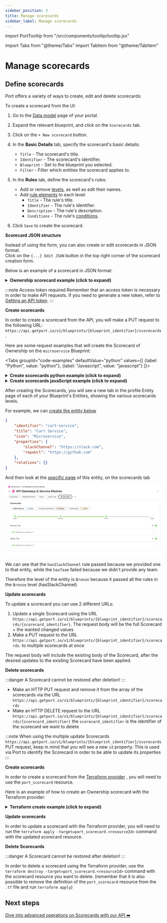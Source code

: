 ```yaml
---
sidebar_position: 3
title: Manage scorecards
sidebar_label: Manage scorecards
---
```

import PortTooltip from "/src/components/tooltip/tooltip.jsx"

import Tabs from "@theme/Tabs"
import TabItem from "@theme/TabItem"

# Manage scorecards

## Define scorecards

Port offers a variety of ways to create, edit and delete scorecards:

<Tabs queryString="scorecards" defaultValue="UI">

<TabItem value="UI">

To create a scorecard from the UI:

1. Go to the [Data model](https://app.getport.io/settings/data-model) page of your portal.

2. Expand the relevant blueprint, and click on the `Scorecards` tab.

3. Click on the `+ New scorecard` button.

4. In the **Basic Details** tab, specify the scorecard's basic details:

    - `Title` - The scorecard's title.
    - `Identifier` - The scorecard's identifier.
    - `Blueprint` - Set to the blueprint you selected.
    - `Filter` - Filter which entities the scorecard applies to.

5. In the **Rules** tab, define the scorecard's rules:

     - Add or remove [levels](/scorecards/concepts-and-structure#levels), as well as edit their names. 
     - Add [rule elements](/scorecards/concepts-and-structure#rule-elements) to each level:
       - `Title` - The rule's title.
       - `Identifier` - The rule's identifier.
       - `Description` - The rule's description.
       - `Conditions` - The rule's [conditions](/scorecards/concepts-and-structure#conditions).

6. Click `Save` to create the scorecard.

**Scorecard JSON structure**

Instead of using the form, you can also create or edit scorecards in JSON format.  
Click on the `{...} Edit JSON` button in the top right corner of the scorecard creation form. 

Below is an example of a scorecard in JSON format:

<details>
<summary><b>Ownership scorecard example (click to expand)</b></summary>

  ```json showLineNumbers
  {
    "identifier": "Ownership",
    "title": "Ownership",
    "rules": [
      {
        "identifier": "hasSlackChannel",
        "title": "Has Slack Channel",
        "level": "Silver",
        "query": {
          "combinator": "and",
          "conditions": [
            {
              "operator": "isNotEmpty",
                "property": "slackChannel"
            }
          ]
        }
      },
      {
        "identifier": "hasTeam",
        "title": "Has Team",
        "level": "Bronze",
        "query": {
          "combinator": "and",
          "conditions": [
            {
              "operator": "isNotEmpty",
              "property": "$team"
            }
          ]
        }
      }
    ]
  }
  ```
</details>

</TabItem>

<TabItem value="API">

:::note Access token required
Remember that an access token is necessary in order to make API requests. If you need to generate a new token, refer to [Getting an API token](../build-your-software-catalog/custom-integration/api/api.md#get-api-token).
:::

**Create scorecards**

In order to create a scorecard from the API, you will make a PUT request to the following URL: `https://api.getport.io/v1/blueprints/{blueprint_identifier}/scorecards`.

Here are some request examples that will create the Scorecard of Ownership on the `microservice` Blueprint:

<Tabs groupId="code-examples" defaultValue="python" values={[
{label: "Python", value: "python"},
{label: "Javascript", value: "javascript"}
]}>

<TabItem value="python">

<details>
<summary><b>Create scorecards python example (click to expand)</b></summary>

    ```python showLineNumbers
    # Dependencies to install:
    # $ python -m pip install requests

    # the access_token variable should already have the token from previous examples

    import requests

    API_URL = 'https://api.getport.io/v1'

    blueprint_name = 'microservice'

    scorecards = [
      {
        'identifier': 'Ownership',
        'title': 'Ownership',
        'rules': [
          {
            'identifier': 'hasSlackChannel',
            'title': 'Has Slack Channel',
            'level': 'Silver',
            'query': {
              'combinator': 'and',
              'conditions': [{'operator': 'isNotEmpty', 'property': 'slackChannel'}]
            }
          },
          {
            'identifier': 'hasTeam',
            'title': 'Has Team',
            'level': 'Bronze',
            'query': {
              'combinator': 'and',
              'conditions': [{'operator': 'isNotEmpty', 'property': '$team'}]
            }
          }
        ]
      }
    ]

    headers = {
        'Authorization': f'Bearer {access_token}'
    }

    response = requests.put(f'{API_URL}/blueprints/{blueprint_name}/scorecards', json=scorecards, headers=headers)

    ```
</details>

</TabItem>

<TabItem value="javascript">

<details>
<summary><b>Create scorecards javaScript example (click to expand)</b></summary>

    ```javascript showLineNumbers
    // Dependencies to install:
    // $ npm install axios --save

    // the accessToken variable should already have the token from previous examples

    const axios = require("axios").default;

    const API_URL = "https://api.getport.io/v1";

    const blueprintName = "microservice";

    const scorecards = [
        {
            identifier: "Ownership",
            title: "Ownership",
            rules: [
                {
                    identifier: "hasSlackChannel",
                    title: "Has Slack Channel",
                    level: "Bronze",
                    query: {
                        combinator: "and",
                        conditions: [
                            {
                                operator: "isNotEmpty",
                                property: "slackChannel",
                            },
                        ],
                    },
                },
                {
                    identifier: "hasTeam",
                    title: "Has Team",
                    level: "Silver",
                    query: {
                        combinator: "and",
                        conditions: [
                            {
                                operator: "isNotEmpty",
                                property: "$team",
                            },
                        ],
                    },
                },
            ],
        },
    ];

    const config = {
        headers: {
            Authorization: `Bearer ${accessToken}`,
        },
    };

    const response = await axios.put(
        `${API_URL}/blueprints/${blueprintName}/scorecards`,
        scorecards,
        config
    );
    ```
</details>

</TabItem>

</Tabs>

After creating the Scorecards, you will see a new tab in the profile Entity page of each of your Blueprint's Entities, showing the various scorecards levels.

For example, we can [create the entity below](../build-your-software-catalog/sync-data-to-catalog/sync-data-to-catalog.md#creating-entities)

```json showLineNumbers
{
    "identifier": "cart-service",
    "title": "Cart Service",
    "icon": "Microservice",
    "properties": {
        "slackChannel": "https://slack.com",
        "repoUrl": "https://github.com"
    },
    "relations": {}
}
```

And then look at the [specific page](https://app.getport.io/MicroserviceEntity?identifier=cart-service&activeTab=3) of this entity, on the scorecards tab

![Developer Portal Scorecards Tab](../../static/img/software-catalog/scorecard/tutorial/ScorecardsTab.png)

We can see that the `hasSlackChannel` rule passed because we provided one to that entity, while the `hasTeam` failed because we didn't provide any team.

Therefore the level of the entity is `Bronze` because it passed all the rules in the `Bronze` level (hasSlackChannel)

**Update scorecards**

To update a scorecard you can use 2 different URLs:

1. Update a single Scorecard using the URL `https://api.getport.io/v1/blueprints/{blueprint_identifier}/scorecards/{scorecard_identifier}`. The request body will be the full Scorecard + the wanted changed values
2. Make a PUT request to the URL `https://api.getport.io/v1/blueprints/{blueprint_identifier}/scorecards`. to multiple scorecards at once

The request body will include the existing body of the Scorecard, after the desired updates to the existing Scorecard have been applied.

**Delete scorecards**

:::danger
A Scorecard cannot be restored after deletion!
:::

-   Make an HTTP PUT request and remove it from the array of the scorecards via the URL `https://api.getport.io/v1/blueprints/{blueprint_identifier}/scorecards`
-   Make an HTTP DELETE request to the URL `https://api.getport.io/v1/blueprints/{blueprint_identifier}/scorecards/{scorecard_identifier}` the `scorecard_identifier` is the identifier of the scorecard we want to delete

:::note
When using the multiple update Scorecards `https://api.getport.io/v1/blueprints/{blueprint_identifier}/scorecards` PUT request, keep in mind that you will see a new `id` property. This is used via Port to identify the Scorecard in order to be able to update its properties
:::

</TabItem>

<TabItem value="Terraform">

**Create scorecards**

In order to create a scorecard from the [Terraform provider](../../build-your-software-catalog/custom-integration/iac/terraform/) , you will need to use the `port_scorecard` resource.

Here is an example of how to create an Ownership scorecard with the Terraform provider:

<details>
<summary><b>Terraform create example (click to expand)</b></summary>

    ```hcl showLineNumbers
    resource "port_scorecard" "ownership" {
      blueprint = "microservice"
      identifier = "Ownership"
      title = "Ownership"
      rules = [
        {
          identifier = "hasSlackChannel"
          title = "Has Slack Channel"
          level = "Silver"
          query = {
            combinator = "and"
            conditions = [
              jsonencode({
                operator = "isNotEmpty"
                property = "slackChannel"
              })
            ]
          }
        },
        {
          identifier = "hasTeam"
          title = "Has Team"
          level = "Bronze"
          query = {
            combinator = "and"
            conditions = [
              jsonencode({
                operator = "isNotEmpty"
                property = "$team"
              })
            ]
          }
        }
      ]
    }
    ```
</details>

**Update scorecards**

In order to update a scorecard with the Terraform provider, you will need to run the `terraform apply -target=port_scorecard.<resourceId>` command with the updated scorecard resource.

**Delete Scorecards**

:::danger
A Scorecard cannot be restored after deletion!
:::

In order to delete a scorecard using the Terraform provider, use the `terraform destroy -target=port_scorecard.<resourceId>` command with the scorecard resource you want to delete. (remember that it is also possible to remove the definition of the `port_scorecard` resource from the `.tf` file and run `terraform apply`)

</TabItem>

</Tabs>

## Next steps

[Dive into advanced operations on Scorecards with our API ➡️ ](/api-reference/port-api)